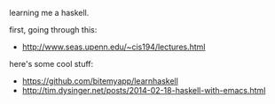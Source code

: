 learning me a haskell.

first, going through this:
 - http://www.seas.upenn.edu/~cis194/lectures.html

here's some cool stuff:
 - https://github.com/bitemyapp/learnhaskell
 - http://tim.dysinger.net/posts/2014-02-18-haskell-with-emacs.html
